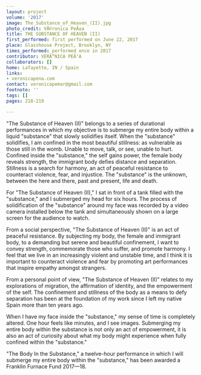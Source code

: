 ```yaml
---
layout: project
volume: '2017'
image: The_Substance_of_Heaven_(II).jpg
photo_credit: VÃ©ronica PeÃ±a
title: THE SUBSTANCE OF HEAVEN (II)
first_performed: first performed on June 22, 2017
place: Glasshouse Project, Brooklyn, NY
times_performed: performed once in 2017
contributor: VERÃ“NICA PEÃ‘A
collaborators: []
home: Lafayette, IN / Spain
links:
- veronicapena.com
contact: veronicapemar@gmail.com
footnote: ''
tags: []
pages: 218-219

---
```


"The Substance of Heaven (II)" belongs to a series of durational performances in which my objective is to submerge my entire body within a liquid "substance" that slowly solidifies itself. When the "substance" solidifies, I am confined in the most beautiful stillness: as vulnerable as those still in the womb. Unable to move, talk, or see, unable to hurt. Confined inside the "substance," the self gains power, the female body reveals strength, the immigrant body defies distance and separation. Stillness is a search for harmony, an act of peaceful resistance to counteract violence, fear, and injustice. The "substance" is the unknown, between the here and there, past and present, life and death.

For "The Substance of Heaven (II)," I sat in front of a tank filled with the "substance," and I submerged my head for six hours. The process of solidification of the "substance" around my face was recorded by a video camera installed below the tank and simultaneously shown on a large screen for the audience to watch.

From a social perspective, "The Substance of Heaven (II)" is an act of peaceful resistance. By subjecting my body, the female and immigrant body, to a demanding but serene and beautiful confinement, I want to convey strength, commemorate those who suffer, and promote harmony. I feel that we live in an increasingly violent and unstable time, and I think it is important to counteract violence and fear by promoting art performances that inspire empathy amongst strangers.

From a personal point of view, "The Substance of Heaven (II)" relates to my explorations of migration, the affirmation of identity, and the empowerment of the self. The confinement and stillness of the body as a means to defy separation has been at the foundation of my work since I left my native Spain more than ten years ago.

When I have my face inside the "substance," my sense of time is completely altered. One hour feels like minutes, and I see images. Submerging my entire body within the substance is not only an act of empowerment, it is also an act of curiosity about what my body might experience when fully confined within the "substance."

"The Body In the Substance," a twelve-hour performance in which I will submerge my entire body within the "substance," has been awarded a Franklin Furnace Fund 2017—18.
